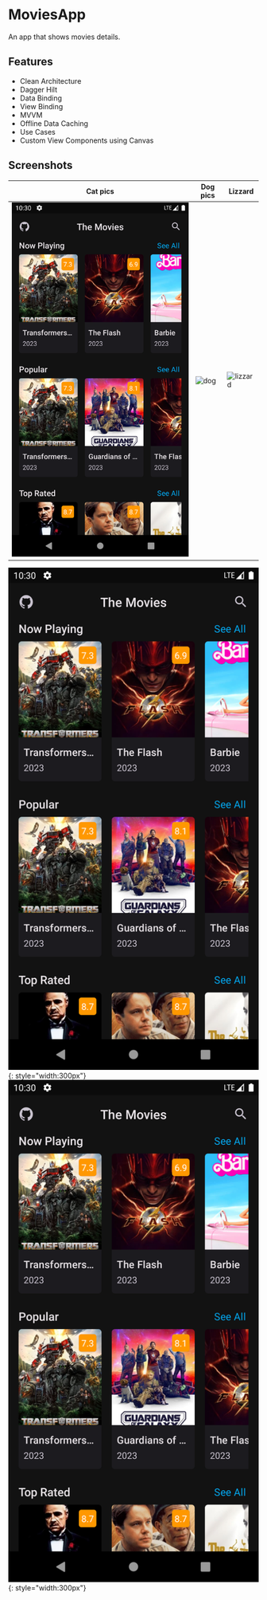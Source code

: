 # MoviesApp
 An app that shows movies details.

## Features
- Clean Architecture
- Dagger Hilt
- Data Binding
- View Binding
- MVVM
- Offline Data Caching
- Use Cases
- Custom View Components using Canvas

## Screenshots
| Cat pics                                                                              | Dog pics                            | Lizzard                                     |
|---------------------------------------------------------------------------------------| ----------------------------------- | ------------------------------------------- |
| ![cat](https://github.com/Kyawkk/MoviesApp/blob/master/screenshoots/one.png?raw=true) | ![dog](https://example.com/dog.png) | ![lizzard](https://example.com/lizzard.png) |

![Image 1](https://github.com/Kyawkk/MoviesApp/blob/master/screenshoots/Screenshot_20230721_223050.png?raw=true){: style="width:300px"}
![Image 1](https://github.com/Kyawkk/MoviesApp/blob/master/screenshoots/Screenshot_20230721_223050.png?raw=true){: style="width:300px"}
